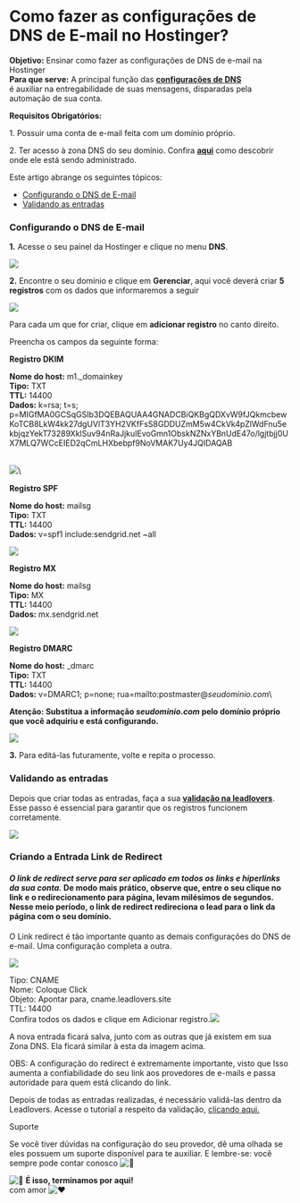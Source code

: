 # Como fazer as configurações de DNS de E-mail no Hostinger?

**Objetivo:** Ensinar como fazer as configurações de DNS de e-mail na Hostinger\
**Para que serve:** A principal função das [**configurações de DNS**](https://suporte.love/dns-de-email/)\
é auxiliar na entregabilidade de suas mensagens, disparadas pela automação de sua conta.

**Requisitos Obrigatórios:**

1\. Possuir uma conta de e-mail feita com um domínio próprio.

2\. Ter acesso à zona DNS do seu domínio. Confira [**aqui**](https://suporte.love/descobrir-cpanel/) como descobrir onde ele está sendo administrado.

Este artigo abrange os seguintes tópicos:

* [Configurando o DNS de E-mail](https://suporte.love/como-fazer-o-dns-de-e-mail-no-google-domains/#configurando-dns)
* [Validando as entradas](https://suporte.love/como-fazer-o-dns-de-e-mail-no-google-domains/#validando-entradas)

### **Configurando o DNS de E-mail**

**1.** Acesse o seu painel da Hostinger e clique no menu **DNS**.

![](https://suporte.love/wp-content/uploads/2020/07/Captura-de-Tela-2023-06-08-as-20.13.15.png)

**2.** Encontre o seu domínio e clique em **Gerenciar**, aqui você deverá criar **5 registros** com os dados que informaremos a seguir

![](https://suporte.love/wp-content/uploads/2020/07/Captura-de-Tela-2023-06-08-as-20.16.43.png)

Para cada um que for criar, clique em **adicionar registro** no canto direito.

Preencha os campos da seguinte forma:

**Registro DKIM**

**Nome do host:** m1.\_domainkey\
**Tipo:** TXT\
**TTL:** 14400\
**Dados:** k=rsa; t=s; p=MIGfMA0GCSqGSIb3DQEBAQUAA4GNADCBiQKBgQDXvW9fJQkmcbewKoTCB8LkW4kk27dgUVlT3YH2VKfFsS8GDDUZmM5w4CkVk4pZlWdFnu5ekbjqzYekT73289XklSuv94nRaJjkuIEvoGmn1ObskNZNxYBnUdE47o/lgjtbjj0UX7MLQ7WCcEIED2qCmLHXbebpf9NoVMAK7Uy4JQIDAQAB

\
![](https://suporte.love/wp-content/uploads/2020/07/Captura-de-Tela-2023-06-08-as-20.28.38.png)\


**Registro SPF**

**Nome do host:** mailsg\
**Tipo:** TXT\
**TTL:** 14400\
**Dados:** v=spf1 include:sendgrid.net \~all

![](https://suporte.love/wp-content/uploads/2020/07/Captura-de-Tela-2023-06-08-as-20.29.20.png)

**Registro MX**

**Nome do host:** mailsg\
**Tipo:** MX\
**TTL:** 14400\
**Dados:** mx.sendgrid.net

![](https://suporte.love/wp-content/uploads/2020/07/Captura-de-Tela-2023-06-08-as-20.30.17.png)

**Registro DMARC**

**Nome do host:** \_dmarc\
**Tipo:** TXT\
**TTL:** 14400\
**Dados:** v=DMARC1; p=none; rua=mailto:postmaster@_seudominio.com_\


**Atenção: Substitua a informação **_**seudominio.com**_** pelo domínio próprio que você adquiriu e está configurando.**

![](https://suporte.love/wp-content/uploads/2020/07/Captura-de-Tela-2023-06-08-as-20.31.49.png)

**3.** Para editá-las futuramente, volte e repita o processo.&#x20;

### **Validando as entradas**

Depois que criar todas as entradas, faça a sua [**validação na leadlovers**](https://suporte.love/validando-dns-no-leadlovers/).\
Esse passo é essencial para garantir que os registros funcionem corretamente.

![](https://suporte.love/wp-content/uploads/2022/12/download.png)

### Criando a Entrada Link de Redirect

#### _O link de redirect serve para ser aplicado em todos os links e hiperlinks da sua conta._ De modo mais prático, observe que, entre o seu clique no link e o redirecionamento para página, levam milésimos de segundos. Nesse meio período, o link de redirect redireciona o lead para o link da página com o seu domínio.&#x20;

O Link redirect é tão importante quanto as demais configurações do DNS de e-mail. Uma configuração completa a outra.&#x20;

![](https://legado.leadlovers.site/wp-content/uploads/2021/01/3-1024x402.png)

Tipo: CNAME\
Nome: Coloque Click \
Objeto: Apontar para, cname.leadlovers.site \
TTL: 14400\
Confira todos os dados e clique em Adicionar registro.![](https://legado.leadlovers.site/wp-content/uploads/2021/01/5-1024x123.png)

A nova entrada ficará salva, junto com as outras que já existem em sua Zona DNS. Ela ficará similar à esta da imagem acima.

OBS: A configuração do redirect é extremamente importante, visto que  Isso aumenta a confiabilidade do seu link aos provedores de e-mails e passa autoridade para quem está clicando do link.

Depois de todas as entradas realizadas, é necessário validá-las dentro da Leadlovers. Acesse o tutorial a respeito da validação, [clicando aqui.](https://suporte.love/validando-dns-no-leadlovers/)

Suporte

Se você tiver dúvidas na configuração do seu provedor, dê uma olhada se eles possuem um suporte disponível para te auxiliar. E lembre-se: você sempre pode contar conosco ![🥰](https://s.w.org/images/core/emoji/14.0.0/svg/1f970.svg)

![🏁](https://s.w.org/images/core/emoji/14.0.0/svg/1f3c1.svg) **É isso, terminamos por aqui!**\
com amor ![❤](https://s.w.org/images/core/emoji/14.0.0/svg/2764.svg)&#x20;
